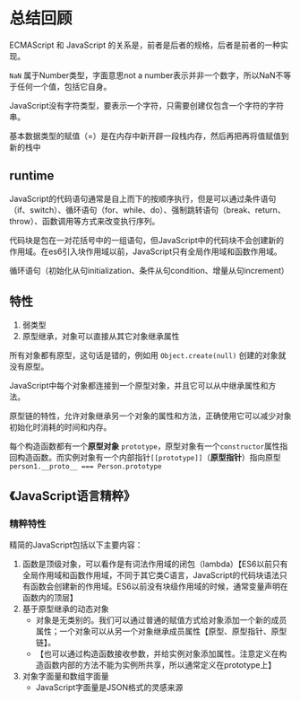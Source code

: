 # 总结回顾

ECMAScript 和 JavaScript 的关系是，前者是后者的规格，后者是前者的一种实现。

`NaN` 属于Number类型，字面意思not a number表示并非一个数字，所以NaN不等于任何一个值，包括它自身。

JavaScript没有字符类型，要表示一个字符，只需要创建仅包含一个字符的字符串。

基本数据类型的赋值（=）是在内存中新开辟一段栈内存，然后再把再将值赋值到新的栈中



## runtime

JavaScript的代码语句通常是自上而下的按顺序执行，但是可以通过条件语句（if、switch）、循环语句（for、while、do）、强制跳转语句（break、return、throw）、函数调用等方式来改变执行序列。

代码块是包在一对花括号中的一组语句，但JavaScript中的代码块不会创建新的作用域。在es6引入块作用域以前，JavaScript只有全局作用域和函数作用域。

循环语句（初始化从句initialization、条件从句condition、增量从句increment）



## 特性

1. 弱类型
2. 原型继承，对象可以直接从其它对象继承属性

所有对象都有原型，这句话是错的，例如用 `Object.create(null)` 创建的对象就没有原型。

JavaScript中每个对象都连接到一个原型对象，并且它可以从中继承属性和方法。

原型链的特性，允许对象继承另一个对象的属性和方法，正确使用它可以减少对象初始化时消耗的时间和内存。

每个构造函数都有一个**原型对象** `prototype`，原型对象有一个`constructor`属性指回构造函数。而实例对象有一个内部指针`[[prototype]]`（**原型指针**）指向原型 `person1.__proto__ === Person.prototype`



## 《JavaScript语言精粹》

### 精粹特性

精简的JavaScript包括以下主要内容：

1. 函数是顶级对象，可以看作是有词法作用域的闭包（lambda）【ES6以前只有全局作用域和函数作用域，不同于其它类C语言，JavaScript的代码块语法只有函数会创建新的作用域。ES6以前没有块级作用域的时候，通常变量声明在函数内的顶层】
2. 基于原型继承的动态对象
   - 对象是无类别的。我们可以通过普通的赋值方式给对象添加一个新的成员属性；一个对象可以从另一个对象继承成员属性【原型、原型指针、原型链】。
   - 【也可以通过构造函数接收参数，并给实例对象添加属性。注意定义在构造函数内部的方法不能为实例所共享，所以通常定义在prototype上】
3. 对象字面量和数组字面量
   - JavaScript字面量是JSON格式的灵感来源